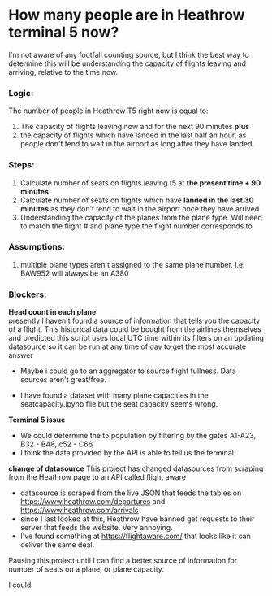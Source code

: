 # How many people are in Heathrow terminal 5 now?
I'm not aware of any footfall counting source, but I think the best way to determine this will be understanding the capacity of flights leaving and arriving, relative to the time now.

### Logic:
The number of people in Heathrow T5 right now is equal to: 
1. The capacity of flights leaving now and for the next 90 minutes __plus__ 
2. the capacity of flights which have landed in the last half an hour, as people don't tend to wait in the airport as long after they have landed.

### Steps:
1. Calculate number of seats on flights leaving t5 at __the present time + 90 minutes__
2. Calculate number of seats on flights which have __landed in the last 30 minutes__ as they don't tend to wait in the airport once they have arrived
3. Understanding the capacity of the planes from the plane type. Will need to match the flight # and plane type the flight number corresponds to

### Assumptions:
1. multiple plane types aren't assigned to the same plane number. i.e. BAW952 will always be an A380


### Blockers:
__Head count in each plane__  
presently I haven't found a source of information that tells you the capacity of a flight. This historical data could be bought from the airlines themselves and predicted
this script uses local UTC time within its filters on an updating datasource so it can be run at any time of day to get the most accurate answer

- Maybe i could go to an aggregator to source flight fullness. Data sources aren't great/free.

- I have found a dataset with many plane capacities in the seatcapacity.ipynb file but the seat capacity seems wrong. 

__Terminal 5 issue__  
- We could determine the t5 population by filtering by the gates A1-A23, B32 - B48,  c52 - C66
- I think the data provided by the API is able to tell us the terminal. 

__change of datasource__
This project has changed datasources from scraping from the Heathrow page to an API called flight aware
- datasource is scraped from the live JSON that feeds the tables on https://www.heathrow.com/departures and https://www.heathrow.com/arrivals
- since I last looked at this, Heathrow have banned get requests to their server that feeds the website. Very annoying. 
- I've found something at https://flightaware.com/ that looks like it can deliver the same deal. 

Pausing this project until I can find a better source of information for number of seats on a plane, or plane capacity. 

I could 
